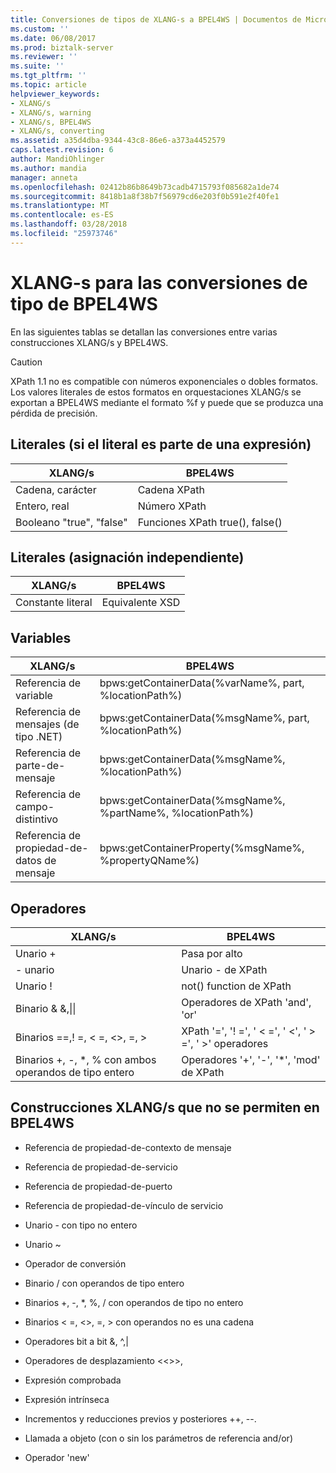 ```yaml
---
title: Conversiones de tipos de XLANG-s a BPEL4WS | Documentos de Microsoft
ms.custom: ''
ms.date: 06/08/2017
ms.prod: biztalk-server
ms.reviewer: ''
ms.suite: ''
ms.tgt_pltfrm: ''
ms.topic: article
helpviewer_keywords:
- XLANG/s
- XLANG/s, warning
- XLANG/s, BPEL4WS
- XLANG/s, converting
ms.assetid: a35d4dba-9344-43c8-86e6-a373a4452579
caps.latest.revision: 6
author: MandiOhlinger
ms.author: mandia
manager: anneta
ms.openlocfilehash: 02412b86b8649b73cadb4715793f085682a1de74
ms.sourcegitcommit: 8418b1a8f38b7f56979cd6e203f0b591e2f40fe1
ms.translationtype: MT
ms.contentlocale: es-ES
ms.lasthandoff: 03/28/2018
ms.locfileid: "25973746"
---
```

# <a name="xlang-s-to-bpel4ws-type-conversions"></a>XLANG-s para las conversiones de tipo de BPEL4WS
En las siguientes tablas se detallan las conversiones entre varias construcciones XLANG/s y BPEL4WS.  
  
> [!CAUTION]
>  XPath 1.1 no es compatible con números exponenciales o dobles formatos. Los valores literales de estos formatos en orquestaciones XLANG/s se exportan a BPEL4WS mediante el formato %f  y puede que se produzca una pérdida de precisión.  
  
## <a name="literals-if-the-literal-is-part-of-an-expression"></a>Literales (si el literal es parte de una expresión)  
  
|XLANG/s|BPEL4WS|  
|--------------|-------------|  
|Cadena, carácter|Cadena XPath|  
|Entero, real|Número XPath|  
|Booleano "true", "false"|Funciones XPath true(), false()|  
  
## <a name="literals-standalone-assignment"></a>Literales (asignación independiente)  
  
|XLANG/s|BPEL4WS|  
|--------------|-------------|  
|Constante literal|Equivalente XSD|  
  
## <a name="variables"></a>Variables  
  
|XLANG/s|BPEL4WS|  
|--------------|-------------|  
|Referencia de variable|bpws:getContainerData(%varName%,  part, %locationPath%)|  
|Referencia de mensajes (de tipo .NET)|bpws:getContainerData(%msgName%, part, %locationPath%)|  
|Referencia de parte-de-mensaje|bpws:getContainerData(%msgName%, %locationPath%)|  
|Referencia de campo-distintivo|bpws:getContainerData(%msgName%, %partName%, %locationPath%)|  
|Referencia de propiedad-de-datos de mensaje|bpws:getContainerProperty(%msgName%, %propertyQName%)|  
  
## <a name="operators"></a>Operadores  
  
|XLANG/s|BPEL4WS|  
|--------------|-------------|  
|Unario +|Pasa por alto|  
|- unario|Unario - de XPath|  
|Unario !|not() function de XPath|  
|Binario & &,&#124;&#124;|Operadores de XPath 'and', 'or' |  
|Binarios ==,! =, < =, <>, =, >|XPath '=', '! =', ' < =', ' <', ' > =', ' >' operadores|  
|Binarios +, -, *, % con ambos operandos de tipo entero|Operadores '+', '-', '*', 'mod' de XPath|  
  
## <a name="xlangs-constructs-that-are-disallowed-in-bpel4ws"></a>Construcciones XLANG/s que no se permiten en BPEL4WS  
  
-   Referencia de propiedad-de-contexto de mensaje  
  
-   Referencia de propiedad-de-servicio  
  
-   Referencia de propiedad-de-puerto  
  
-   Referencia de propiedad-de-vínculo de servicio  
  
-   Unario - con tipo no entero  
  
-   Unario ~  
  
-   Operador de conversión  
  
-   Binario / con operandos de tipo entero  
  
-   Binarios +, -, *, %, / con operandos de tipo no entero  
  
-   Binarios < =, <>, =, > con operandos no es una cadena  
  
-   Operadores bit a bit &, ^,&#124;  
  
-   Operadores de desplazamiento <<>>,  
  
-   Expresión comprobada  
  
-   Expresión intrínseca  
  
-   Incrementos y reducciones previos y posteriores ++, --.  
  
-   Llamada a objeto (con o sin los parámetros de referencia and/or)  
  
-   Operador 'new'